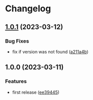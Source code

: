 # Changelog

## [1.0.1](https://github.com/jayree/jayree-changelog/compare/v1.0.0...v1.0.1) (2023-03-12)


### Bug Fixes

* fix if version was not found ([a211a4b](https://github.com/jayree/jayree-changelog/commit/a211a4baed7765978f5ce274efb40ede1c1861c6))

## 1.0.0 (2023-03-11)


### Features

* first release ([ee39445](https://github.com/jayree/jayree-changelog/commit/ee39445dc38129812da2b8e7a51a38e8f37a5a52))

